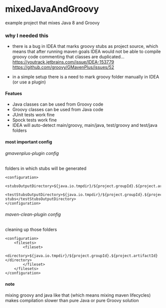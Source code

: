<h1>mixedJavaAndGroovy</h1>
example project that mixes Java 8 and Groovy<br>

<h3>why I needed this</h3>

- there is a bug in IDEA that marks groovy stubs as project source, 
which means that after running maven goals IDEA would not be able to compile 
groovy code commenting that classes are duplicated...<br>
https://youtrack.jetbrains.com/issue/IDEA-153779<br>
https://github.com/groovy/GMavenPlus/issues/52

- in a simple setup there is a need to mark groovy folder manually in IDEA (or use a plugin)

<h4>Featues</h4>

- Java classes can be used from Groovy code
- Groovy classes can be used from Java code
- JUnit tests work fine
- Spock tests work fine
- IDEA will auto-detect main/groovy, main/java, test/groovy and test/java folders


<h4>most important config</h4>
<h6>gmavenplus-plugin config</h6>
folders in which stubs will be generated 

    <configuration>
        <stubsOutputDirectory>${java.io.tmpdir}/${project.groupId}.${project.artifactId}/stubs</stubsOutputDirectory>
        <testStubsOutputDirectory>${java.io.tmpdir}/${project.groupId}.${project.artifactId}/test-stubs</testStubsOutputDirectory>
    </configuration>

<h6>maven-clean-plugin config</h6>
cleaning up those folders

    <configuration>
        <filesets>
            <fileset>
                <directory>${java.io.tmpdir}/${project.groupId}.${project.artifactId}</directory>
            </fileset>
        </filesets>
    </configuration>
    
<h4>note</h4>
mixing groovy and java like that (which means mixing maven lifecycles) makes compilation slower than pure Java or pure Groovy solution